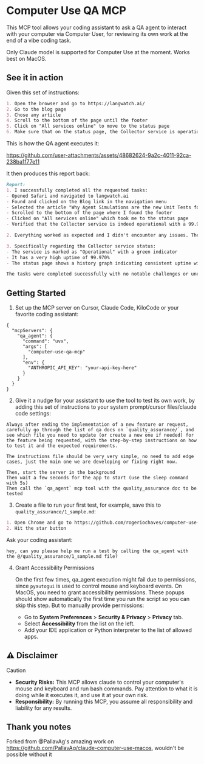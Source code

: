 # Computer Use QA MCP

This MCP tool allows your coding assistant to ask a QA agent to interact with your computer via Computer User, for reviewing its own work at the end of a vibe coding task.

Only Claude model is supported for Computer Use at the moment. Works best on MacOS.

## See it in action

Given this set of instructions:

```markdown
1. Open the browser and go to https://langwatch.ai/
2. Go to the blog page
3. Chose any article
4. Scroll to the bottom of the page until the footer
5. Click on "All services online" to move to the status page
6. Make sure that on the status page, the Collector service is operational
```

This is how the QA agent executes it:

https://github.com/user-attachments/assets/48682624-9a2c-4011-92ca-238ba1f77e11

It then produces this report back:

```markdown
Report:
1. I successfully completed all the requested tasks:
- Opened Safari and navigated to langwatch.ai
- Found and clicked on the Blog link in the navigation menu
- Selected the article "Why Agent Simulations are the new Unit Tests for AI"
- Scrolled to the bottom of the page where I found the footer
- Clicked on "All services online" which took me to the status page
- Verified that the Collector service is indeed operational with a 99.970% uptime

2. Everything worked as expected and I didn't encounter any issues. The website was responsive and all links worked properly.

3. Specifically regarding the Collector service status:
- The service is marked as "Operational" with a green indicator
- It has a very high uptime of 99.970%
- The status page shows a history graph indicating consistent uptime with very few interruptions

The tasks were completed successfully with no notable challenges or unexpected behavior.
```


## Getting Started

1. Set up the MCP server on Cursor, Claude Code, KiloCode or your favorite coding assistant:

```
{
  "mcpServers": {
    "qa_agent": {
      "command": "uvx",
      "args": [
        "computer-use-qa-mcp"
      ],
      "env": {
        "ANTHROPIC_API_KEY": "your-api-key-here"
      }
    }
  }
}
```

2. Give it a nudge for your assistant to use the tool to test its own work, by adding this set of instructions to your system prompt/cursor files/claude code settings:

```
Always after ending the implementation of a new feature or request, carefully go through the list of qa docs on `quality_assurance/`, and see which file you need to update (or create a new one if needed) for the feature being requested, with the step-by-step instructions on how to test it and the expected requirements.

The instructions file should be very very simple, no need to add edge cases, just the main one we are developing or fixing right now.

Then, start the server in the background
Then wait a few seconds for the app to start (use the sleep command with 5s)
Then call the `qa_agent` mcp tool with the quality_assurance doc to be tested
```

3. Create a file to run your first test, for example, save this to `quality_assurance/1_sample.md`:

```markdown
1. Open Chrome and go to https://github.com/rogeriochaves/computer-use-qa-mcp
2. Hit the star button
```

Ask your coding assistant:

```
hey, can you please help me run a test by calling the qa_agent with the @/quality_assurance/1_sample.md file?
```

4. Grant Accessibility Permissions

   On the first few times, qa_agent execution might fail due to permissions, since `pyautogui` is used to control mouse and keyboard events. On MacOS, you need to grant accessibility permissions. These popups should show automatically the first time you run the script so you can skip this step. But to manually provide permissions:

   - Go to **System Preferences** > **Security & Privacy** > **Privacy** tab.
   - Select **Accessibility** from the list on the left.
   - Add your IDE application or Python interpreter to the list of allowed apps.


## ⚠ Disclaimer

> [!CAUTION]
> - **Security Risks:** This MCP allows claude to control your computer's mouse and keyboard and run bash commands. Pay attention to what it is doing while it executes it, and use it at your own risk.
> - **Responsibility:** By running this MCP, you assume all responsibility and liability for any results.

## Thank you notes

Forked from @PallavAg's amazing work on https://github.com/PallavAg/claude-computer-use-macos, wouldn't be possible without it
